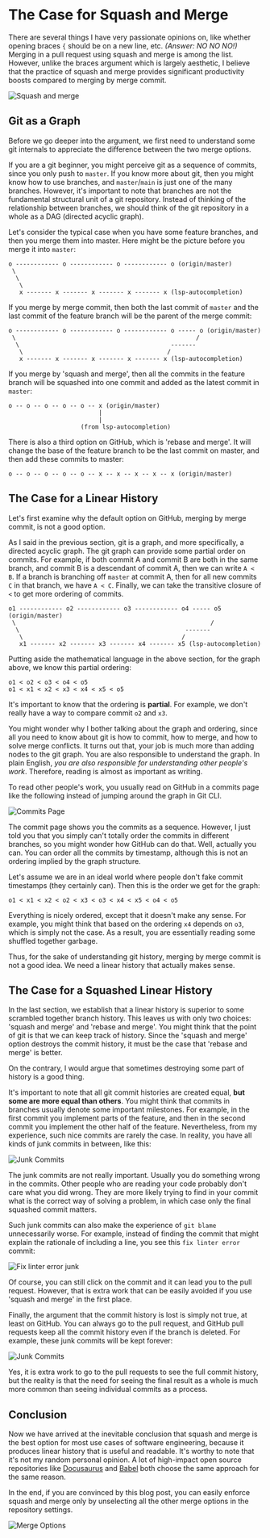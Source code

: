 # The Case for Squash and Merge

There are several things I have very passionate opinions on, like whether opening braces `{` should
be on a new line, etc. _(Answer: NO NO NO!)_ Merging in a pull request using squash and merge is
among the list. However, unlike the braces argument which is largely aesthetic, I believe that the
practice of squash and merge provides significant productivity boosts compared to merging by merge
commit.

![Squash and merge](/blog/2021-02-16-squash-and-merge/squash.png)

## Git as a Graph

Before we go deeper into the argument, we first need to understand some git internals to appreciate
the difference between the two merge options.

If you are a git beginner, you might perceive git as a sequence of commits, since you only push to
`master`. If you know more about git, then you might know how to use branches, and `master`/`main`
is just one of the many branches. However, it's important to note that branches are not the
fundamental structural unit of a git repository. Instead of thinking of the relationship between
branches, we should think of the git repository in a whole as a DAG (directed acyclic graph).

Let's consider the typical case when you have some feature branches, and then you merge them into
master. Here might be the picture before you merge it into `master`:

```text
o ------------ o ------------ o ------------ o (origin/master)
 \
  \
   \
   x ------- x ------- x ------- x ------- x (lsp-autocompletion)
```

If you merge by merge commit, then both the last commit of `master` and the last commit of the
feature branch will be the parent of the merge commit:

```text
o ------------ o ------------ o ------------ o ----- o (origin/master)
 \                                                  /
  \                                          -------
   \                                        /
   x ------- x ------- x ------- x ------- x (lsp-autocompletion)
```

If you merge by 'squash and merge', then all the commits in the feature branch will be squashed into
one commit and added as the latest commit in `master`:

```text
o -- o -- o -- o -- o -- x (origin/master)
                         |
                         |
                    (from lsp-autocompletion)
```

There is also a third option on GitHub, which is 'rebase and merge'. It will change the base of the
feature branch to be the last commit on master, and then add these commits to master:

```text
o -- o -- o -- o -- o -- x -- x -- x -- x -- x (origin/master)
```

## The Case for a Linear History

Let's first examine why the default option on GitHub, merging by merge commit, is not a good option.

As I said in the previous section, git is a graph, and more specifically, a directed acyclic graph.
The git graph can provide some partial order on commits. For example, if both commit A and commit B
are both in the same branch, and commit B is a descendant of commit A, then we can write `A < B`. If
a branch is branching off `master` at commit A, then for all new commits `C` in that branch, we have
`A < C`. Finally, we can take the transitive closure of `<` to get more ordering of commits.

```text
o1 ------------ o2 ------------ o3 ------------ o4 ----- o5 (origin/master)
 \                                                      /
  \                                              -------
   \                                            /
   x1 ------- x2 ------- x3 ------- x4 ------- x5 (lsp-autocompletion)
```

Putting aside the mathematical language in the above section, for the graph above, we know this
partial ordering:

```text
o1 < o2 < o3 < o4 < o5
o1 < x1 < x2 < x3 < x4 < x5 < o5
```

It's important to know that the ordering is **partial**. For example, we don't really have a way to
compare commit `o2` and `x3`.

You might wonder why I bother talking about the graph and ordering, since all you need to know about
git is how to commit, how to merge, and how to solve merge conflicts. It turns out that, your job is
much more than adding nodes to the git graph. You are also responsible to understand the graph. In
plain English, _you are also responsible for understanding other people's work_. Therefore, reading
is almost as important as writing.

To read other people's work, you usually read on GitHub in a commits page like the following instead
of jumping around the graph in Git CLI.

![Commits Page](/blog/2021-02-16-squash-and-merge/commits-page.png)

The commit page shows you the commits as a sequence. However, I just told you that you simply can't
totally order the commits in different branches, so you might wonder how GitHub can do that. Well,
actually you can. You can order all the commits by timestamp, although this is not an ordering
implied by the graph structure.

Let's assume we are in an ideal world where people don't fake commit timestamps (they certainly
can). Then this is the order we get for the graph:

`o1 < x1 < x2 < o2 < x3 < o3 < x4 < x5 < o4 < o5`

Everything is nicely ordered, except that it doesn't make any sense. For example, you might think
that based on the ordering `x4` depends on `o3`, which is simply not the case. As a result, you are
essentially reading some shuffled together garbage.

Thus, for the sake of understanding git history, merging by merge commit is not a good idea. We need
a linear history that actually makes sense.

## The Case for a Squashed Linear History

In the last section, we establish that a linear history is superior to some scrambled together
branch history. This leaves us with only two choices: 'squash and merge' and 'rebase and merge'. You
might think that the point of git is that we can keep track of history. Since the 'squash and merge'
option destroys the commit history, it must be the case that 'rebase and merge' is better.

On the contrary, I would argue that sometimes destroying some part of history is a good thing.

It's important to note that all git commit histories are created equal, **but some are more equal
than others**. You might think that commits in branches usually denote some important milestones.
For example, in the first commit you implement parts of the feature, and then in the second commit
you implement the other half of the feature. Nevertheless, from my experience, such nice commits are
rarely the case. In reality, you have all kinds of junk commits in between, like this:

![Junk Commits](/blog/2021-02-16-squash-and-merge/junk-commits.png)

The junk commits are not really important. Usually you do something wrong in the commits. Other
people who are reading your code probably don't care what you did wrong. They are more likely trying
to find in your commit what is the correct way of solving a problem, in which case only the final
squashed commit matters.

Such junk commits can also make the experience of `git blame` unnecessarily worse. For example,
instead of finding the commit that might explain the rationale of including a line, you see this
`fix linter error` commit:

![Fix linter error junk](/blog/2021-02-16-squash-and-merge/fix-linter-errors-junk.png)

Of course, you can still click on the commit and it can lead you to the pull request. However, that
is extra work that can be easily avoided if you use 'squash and merge' in the first place.

Finally, the argument that the commit history is lost is simply not true, at least on GitHub. You
can always go to the pull request, and GitHub pull requests keep all the commit history even if the
branch is deleted. For example, these junk commits will be kept forever:

![Junk Commits](/blog/2021-02-16-squash-and-merge/junk-commits.png)

Yes, it is extra work to go to the pull requests to see the full commit history, but the reality is
that the need for seeing the final result as a whole is much more common than seeing individual
commits as a process.

## Conclusion

Now we have arrived at the inevitable conclusion that squash and merge is the best option for most
use cases of software engineering, because it produces linear history that is useful and readable.
It's worthy to note that it's not my random personal opinion. A lot of high-impact open source
repositories like [Docusaurus](https://github.com/facebook/docusaurus/commits/master) and
[Babel](https://github.com/babel/babel/commits/main) both choose the same approach for the same
reason.

In the end, if you are convinced by this blog post, you can easily enforce squash and merge only by
unselecting all the other merge options in the repository settings.

![Merge Options](/blog/2021-02-16-squash-and-merge/options.png)
